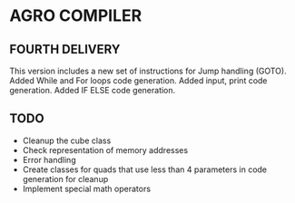 # AGRO COMPILER

## FOURTH DELIVERY 

This version includes a new set of instructions for Jump handling (GOTO). Added While and For loops code generation. Added input, print code generation. Added IF ELSE code generation.

## TODO
* Cleanup the cube class
* Check representation of memory addresses
* Error handling 
* Create classes for quads that use less than 4 parameters in code generation for cleanup
* Implement special math operators